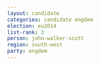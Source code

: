 ```yaml
---
layout: candidate
categories: candidate engdem
election: eu2014
list-rank: 3
person: john-walker-scott
region: south-west
party: engdem
---
```

